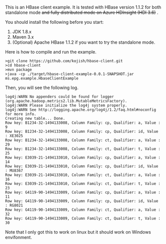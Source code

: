 This is an HBase client example. It is tested with HBase version 1.1.2 for both standalone mode ~~and fully distributed mode on Azure HDInsight (HDI 3.6)~~ . 

You should install the following before you start:
1. JDK 1.8.x
2. Maven 3.x
3. (Optional) Apache HBase 1.1.2 if you want to try the standalone mode.

Here is how to compile and run the example.
```command line
>git clone https://github.com/kojish/hbase-client.git
>cd hbase-client
>mvn package
>java -cp ./target/hbase-client-example-0.0.1-SNAPSHOT.jar ms.epg.example.HbaseClientExample
```
Then, you will see the following log.
```
log4j:WARN No appenders could be found for logger (org.apache.hadoop.metrics2.lib.MutableMetricsFactory).
log4j:WARN Please initialize the log4j system properly.
log4j:WARN See http://logging.apache.org/log4j/1.2/faq.html#noconfig for more info.
Creating new table... Done.
Row key: B1234-32-1494133008, Column Family: cp, Qualifier: a, Value : 9
Row key: B1234-32-1494133008, Column Family: cp, Qualifier: id, Value : XE3025
Row key: B1234-32-1494133008, Column Family: ct, Qualifier: a, Value : 29
Row key: B1234-32-1494133008, Column Family: ct, Qualifier: t, Value : 25
Row key: E3039-21-1494133010, Column Family: cp, Qualifier: a, Value : 14
Row key: E3039-21-1494133010, Column Family: cp, Qualifier: id, Value : MU8367
Row key: E3039-21-1494133010, Column Family: ct, Qualifier: a, Value : 16
Row key: E3039-21-1494133010, Column Family: ct, Qualifier: t, Value : 23
Row key: G4119-90-1494133009, Column Family: cp, Qualifier: a, Value : 11
Row key: G4119-90-1494133009, Column Family: cp, Qualifier: id, Value : RG8021
Row key: G4119-90-1494133009, Column Family: ct, Qualifier: a, Value : 32
Row key: G4119-90-1494133009, Column Family: ct, Qualifier: t, Value : 30
```
Note that I only got this to work on linux but it should work on Windows envifonment.
